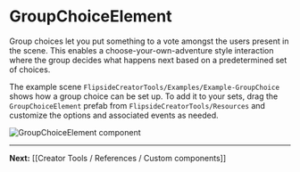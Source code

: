 # GroupChoiceElement

Group choices let you put something to a vote amongst the users present in the scene. This enables a choose-your-own-adventure style interaction where the group decides what happens next based on a predetermined set of choices.

The example scene `FlipsideCreatorTools/Examples/Example-GroupChoice` shows how a group choice can be set up. To add it to your sets, drag the `GroupChoiceElement` prefab from `FlipsideCreatorTools/Resources` and customize the options and associated events as needed.

![GroupChoiceElement component](https://www.flipsidexr.com/files/docs/screenshots/group-choice-element.png)

---

**Next:** [[Creator Tools / References / Custom components]]
